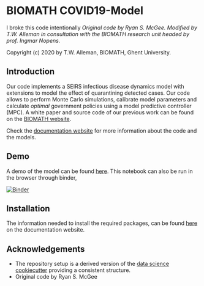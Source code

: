 # BIOMATH COVID19-Model
I broke this code intentionally
*Original code by Ryan S. McGee. Modified by T.W. Alleman in consultation with the BIOMATH research unit headed by prof. Ingmar Nopens.*

Copyright (c) 2020 by T.W. Alleman, BIOMATH, Ghent University.

## Introduction

Our code implements a SEIRS infectious disease dynamics model with extensions to model the effect of quarantining detected cases. Our code allows to perform Monte Carlo simulations, calibrate model parameters and calculate *optimal* government policies using a model predictive controller (MPC). A white paper and source code of our previous work can be found on the [BIOMATH website](https://biomath.ugent.be/covid-19-outbreak-modelling-and-control).

Check the [documentation website](https://ugentbiomath.github.io/COVID19-Model/) for more information about the code and the models.

## Demo

A demo of the model can be found [here](notebooks/templates/SEIRSAgeModel_demo.ipynb). This notebook can also be run in the browser through binder,

[![Binder](https://mybinder.org/badge_logo.svg)](https://mybinder.org/v2/gh/UGentBiomath/COVID19-Model/master?filepath=src%2FSEIRSAgeModel_demo.ipynb)

## Installation

The information needed to install the required packages, can be found [here](https://ugentbiomath.github.io/COVID19-Model/installation.html) on the documentation website.

## Acknowledgements

- The repository setup is a derived version of the [data science cookiecutter](https://drivendata.github.io/cookiecutter-data-science/) providing a consistent structure.
- Original code by Ryan S. McGee
